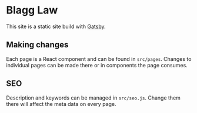# Blagg Law

This site is a static site build with [Gatsby](https://www.gatsbyjs.com/). 

## Making changes
Each page is a React component and can be found in `src/pages`. Changes to individual pages can be made there or in components the page consumes.

## SEO
Description and keywords can be managed in `src/seo.js`. Change them there will affect the meta data on every page.
